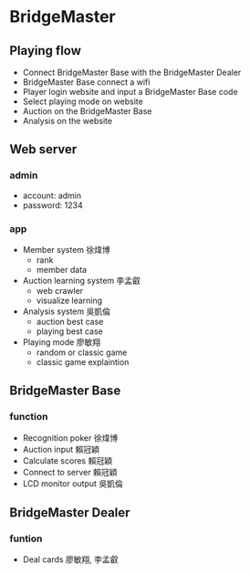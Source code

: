 # BridgeMaster
## Playing flow
- Connect BridgeMaster Base with the BridgeMaster Dealer
- BridgeMaster Base connect a wifi
- Player login website and input a BridgeMaster Base code
- Select playing mode on website
- Auction on the BridgeMaster Base
- Analysis on the website
## Web server
### admin
- account: admin
- password: 1234
### app
- Member system  徐煒博
  - rank
  - member data
- Auction learning system 李孟叡
  - web crawler
  - visualize learning
- Analysis system 吳凱倫
  - auction best case
  - playing best case
- Playing mode 廖敏翔
  - random or classic game
  - classic game explaintion
## BridgeMaster Base
### function
- Recognition poker 徐煒博
- Auction input 賴冠穎
- Calculate scores 賴冠穎
- Connect to server 賴冠穎
- LCD monitor output 吳凱倫
## BridgeMaster Dealer
### funtion
- Deal cards 廖敏翔, 李孟叡
